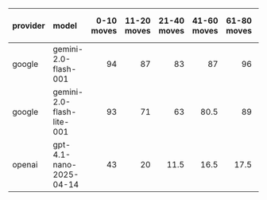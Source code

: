 | provider   | model                     |   0-10 moves |   11-20 moves |   21-40 moves |   41-60 moves |   61-80 moves |   81-100 moves |
|:-----------|:--------------------------|-------------:|--------------:|--------------:|--------------:|--------------:|---------------:|
| google     | gemini-2.0-flash-001      |           94 |            87 |          83   |          87   |          96   |           99.5 |
| google     | gemini-2.0-flash-lite-001 |           93 |            71 |          63   |          80.5 |          89   |           96.5 |
| openai     | gpt-4.1-nano-2025-04-14   |           43 |            20 |          11.5 |          16.5 |          17.5 |           21   |